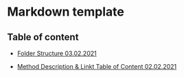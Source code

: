 # Markdown template

## Table of content

- [Folder Structure 03.02.2021](./docs/Folder_structure_code_20210203_v1-0_SK.md)

- [Method Description & Linkt Table of Content 02.02.2021](./docs/Method_description_link_table_content_202102021_v1-0_SK.md)
